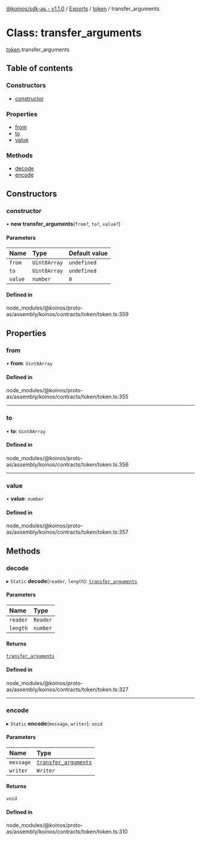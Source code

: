 [@koinos/sdk-as - v1.1.0](../README.md) / [Exports](../modules.md) / [token](../modules/token.md) / transfer\_arguments

# Class: transfer\_arguments

[token](../modules/token.md).transfer_arguments

## Table of contents

### Constructors

- [constructor](token.transfer_arguments.md#constructor)

### Properties

- [from](token.transfer_arguments.md#from)
- [to](token.transfer_arguments.md#to)
- [value](token.transfer_arguments.md#value)

### Methods

- [decode](token.transfer_arguments.md#decode)
- [encode](token.transfer_arguments.md#encode)

## Constructors

### constructor

• **new transfer_arguments**(`from?`, `to?`, `value?`)

#### Parameters

| Name | Type | Default value |
| :------ | :------ | :------ |
| `from` | `Uint8Array` | `undefined` |
| `to` | `Uint8Array` | `undefined` |
| `value` | `number` | `0` |

#### Defined in

node_modules/@koinos/proto-as/assembly/koinos/contracts/token/token.ts:359

## Properties

### from

• **from**: `Uint8Array`

#### Defined in

node_modules/@koinos/proto-as/assembly/koinos/contracts/token/token.ts:355

___

### to

• **to**: `Uint8Array`

#### Defined in

node_modules/@koinos/proto-as/assembly/koinos/contracts/token/token.ts:356

___

### value

• **value**: `number`

#### Defined in

node_modules/@koinos/proto-as/assembly/koinos/contracts/token/token.ts:357

## Methods

### decode

▸ `Static` **decode**(`reader`, `length`): [`transfer_arguments`](token.transfer_arguments.md)

#### Parameters

| Name | Type |
| :------ | :------ |
| `reader` | `Reader` |
| `length` | `number` |

#### Returns

[`transfer_arguments`](token.transfer_arguments.md)

#### Defined in

node_modules/@koinos/proto-as/assembly/koinos/contracts/token/token.ts:327

___

### encode

▸ `Static` **encode**(`message`, `writer`): `void`

#### Parameters

| Name | Type |
| :------ | :------ |
| `message` | [`transfer_arguments`](token.transfer_arguments.md) |
| `writer` | `Writer` |

#### Returns

`void`

#### Defined in

node_modules/@koinos/proto-as/assembly/koinos/contracts/token/token.ts:310
